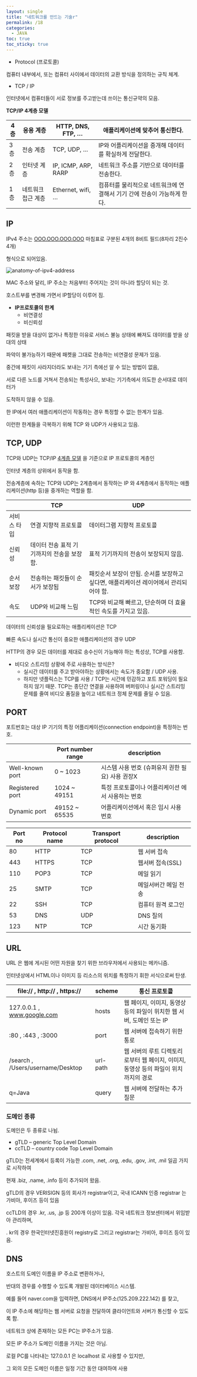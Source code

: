 ```yaml
---
layout: single
title: "네트워크를 만드는 기술r"
permalink: /18
categories:
  - JAVA
toc: true
toc_sticky: true
---
```


- Protocol (프로토콜)

컴퓨터 내부에서, 또는 컴퓨터 사이에서 데이터의 교환 방식을 정의하는 규칙 체계.

- TCP / IP

인터넷에서 컴퓨터들이 서로 정보를 주고받는데 쓰이는 통신규약의 모음.

**TCP/IP 4계층 모델** 

| 4층 | 응용 계층 | HTTP, DNS, FTP, … | 애플리케이션에 맞추어 통신한다. |
| --- | --- | --- | --- |
| 3층 | 전송 계층 | TCP, UDP, … | IP와 어플리케이션을 중개해 데이터를 확실하게 전달한다. |
| 2층 | 인터넷 계층 | IP, ICMP, ARP, RARP | 네트워크 주소를 기반으로 데이터를 전송한다. |
| 1층 | 네트워크 접근 계층 | Ethernet, wifi, … | 컴퓨터를 물리적으로 네트워크에 연결해서 기기 간에 전송이 가능하게 한다. |

## IP

IPv4 주소는 [OOO.OOO.OOO.OOO](http://OOO.OOO.OOO.OOO) 마침표로 구분된 4개의 8비트 필드(8자리 2진수 4개) 

형식으로 되어있음.

![anatomy-of-ipv4-address](https://user-images.githubusercontent.com/77485397/214878333-955a1fa5-bac5-4724-82c6-707c5c03195a.jpg)

MAC 주소와 달리, IP 주소는 처음부터 주어지는 것이 아니라 할당이 되는 것.

호스트부를 변경해 가면서 IP할당이 이루어 짐.

- ****IP프로토콜의 한계****
    - 비연결성
    - 비신뢰성

패킷을 받을 대상이 없거나 특정한 이유로 서비스 불능 상태에 빠져도 데이터를 받을 상대의 상태 

파악이 불가능하기 때문에 패켓을 그대로 전송하는 비연결성 문제가 있음.

중간에 패킷이 사라지더라도 보내는 기기 측에선 알 수 있는 방법이 없음,

서로 다른 노드를 거쳐서 전송되는 특성사으, 보내는 기기측에서 의도한 순서대로 데이터가 

도착하지 않을 수 있음.

한 IP에서 여러 애플리케이션이 작동하는 경우 특정할 수 없는 한계가 있음.

이런한 한계들을 극복하기 위해 TCP 와 UDP가 사용되고 있음.

## TCP, UDP

TCP와 UDP는 TCP/IP [4계층 모델](https://www.notion.so/f45e22ed7615472a9a051f2eb3de56d9) 을 기준으로 IP 프로토콜의 계층인 

인터넷 계층의 상위에서 동작을 함.

전송계층에 속하는 TCP와 UDP는 2계층에서 동작하는 IP 와 4계층에서 동작하는 애플리케이션(http 등)을 중개하는 역할을 함.

|  | TCP | UDP |
| --- | --- | --- |
| 서비스 타입 | 연결 지향적 프로토콜 | 데이터그램 지향적 프로토콜 |
| 신뢰성 | 데이터 전송 표적 기기까지의 전송을 보장함. | 표적 기기까지의 전송이 보장되지 않음. |
| 순서 보장 | 전송하는 패킷들이 순서가 보장됨 | 패킷순서 보장이 안됨. 순서를 보장하고 싶다면, 애플리케이션 레이어에서 관리되어야 함. |
| 속도 | UDP와 비교해 느림 | TCP와 비교해 빠르고, 단순하며 더 효율적인 속도를 가지고 있음. |

데이터의 신뢰성을 필요로하는 애플리케이션은 TCP

빠른 속도나 실시간 통신이 중요한 애플리케이션의 경우 UDP

HTTP의 경우 모든 데이터를 제대로 송수신이 가능해야 하는 특성상, TCP를 사용함.

- 비디오 스트리밍 상황에 주로 사용하는 방식은?
    - 실시간 데이터를 주고 받아야하는 상황에서는 속도가 중요함 / UDP 사용.
    - 하지만 넷플릭스는 TCP를 사용 / TCP는 시간에 민감하고 포트 포워딩이 필요하지 않기 때문. TCP는 종단간 연결을 사용하여 버퍼링이나 실시간 스트리밍 문제를 줄여 비디오 품질을 높이고 네트워크 정체 문제를 줄일 수 있음.
    

## PORT

포트번호는 대상 IP 기기의 특정 어플리케이션(connection endpoint)을 특정하는 번호.

|  | Port number range | description |
| --- | --- | --- |
| Well-known port | 0 ~ 1023 | 시스템 사용 번호 (슈퍼유저 권한 필요) 사용 권장X |
| Registered port | 1024 ~ 49151 | 특정 프로토콜이나 어플리케이션 에서 사용하는 번호 |
| Dynamic port | 49152 ~ 65535 | 어플리케이션에서 혹은 임시 사용 번호 |

| Port no | Protocol name | Transport protocol | description |
| --- | --- | --- | --- |
| 80 | HTTP | TCP | 웹 서버 접속 |
| 443 | HTTPS | TCP | 웹서버 접속(SSL) |
| 110 | POP3 | TCP | 메일 읽기 |
| 25 | SMTP | TCP | 메일서버간 메일 전송 |
| 22 | SSH | TCP | 컴퓨터 원격 로그인 |
| 53 | DNS | UDP | DNS 질의 |
| 123 | NTP | TCP | 시간 동기화 |

## URL

URL 은 웹에 게시된 어떤 자원을 찾기 위한 브라우저에서 사용되는 메카니즘.

인터넷상에서 HTML이나 이미지 등 리소스의 위치를 특정하기 휘한 서식으로써 탄생.

| file:// , http:// , https:// | scheme | 통신 프로토콜 |
| --- | --- | --- |
| 127.0.0.1 , www.google.com | hosts | 웹 페이지, 이미지, 동영상 등의 파일이 위치한 웹 서버, 도메인 또는 IP |
| :80 , :443 , :3000 | port | 웹 서버에 접속하기 위한 통로 |
| /search , /Users/username/Desktop | url-path | 웹 서버의 루트 디렉토리로부터 웹 페이지, 이미지, 동영상 등의 파일이 위치까지의 경로 |
| q=Java | query | 웹 서버에 전달하는 추가 질문 |

### 도메인 종류

도메인은 두 종류로 나뉨.

- gTLD – generic Top Level Domain
- ccTLD – country code Top Level Domain

gTLD는 전세계에서 등록이 가능한 .com, .net, .org, .edu, .gov, .int, .mil 일곱 가지로 시작하여 

현재 .biz, .name, .info 등이 추가되어 왔음.

gTLD의 경우 VERISIGN 등의 회사가 registrar이고, 국내 ICANN 인증 registrar 는 가비아, 후이즈 등이 있음

ccTLD의 경우 .kr, .us, .jp 등 200개 이상이 있음. 각국 네트워크 정보센터에서 위임받아 관리하며,

. kr의 경우 한국인터넷진흥원이 registry로 그리고 registrar는 가비아, 후이즈 등이 있음.

## DNS

호스트의 도메인 이름을 IP 주소로 변환하거나,

반대의 경우를 수행할 수 있도록 개발된 데이터베이스 시스템.

예를 들어 naver.com을 입력하면, DNS에서 IP주소(125.209.222.142) 를 찾고,

이 IP 주소에 해당하는 웹 서버로 요청을 전달하여 클라이언트와 서버가 통신할 수 있도록 함.

네트워크 상에 존재하는 모든 PC는 IP주소가 있음.

모든 IP 주소가 도메인 이름을 가지는 것은 아님.

로컬 PC를 나타내는 127.0.0.1 은 localhost 로 사용할 수 있지만, 

그 외의 모든 도메인 이름은 일정 기간 동안 대여하여 사용

